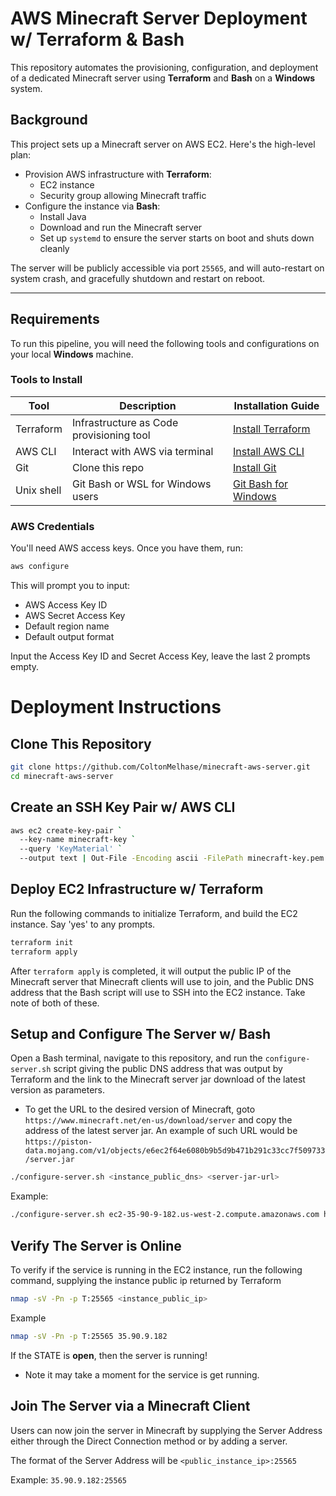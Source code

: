 # AWS Minecraft Server Deployment w/ Terraform & Bash

This repository automates the provisioning, configuration, and deployment of a dedicated Minecraft server using **Terraform** and **Bash** on a **Windows** system.

## Background

This project sets up a Minecraft server on AWS EC2. Here's the high-level plan:

- Provision AWS infrastructure with **Terraform**:
  - EC2 instance
  - Security group allowing Minecraft traffic
- Configure the instance via **Bash**:
  - Install Java
  - Download and run the Minecraft server
  - Set up `systemd` to ensure the server starts on boot and shuts down cleanly

The server will be publicly accessible via port `25565`, and will auto-restart on system crash, and gracefully shutdown and restart on reboot.

---

## Requirements

To run this pipeline, you will need the following tools and configurations on your local **Windows** machine.

### Tools to Install

| Tool         | Description                              | Installation Guide                                               |
|--------------|------------------------------------------|------------------------------------------------------------------|
| Terraform    | Infrastructure as Code provisioning tool | [Install Terraform](https://developer.hashicorp.com/terraform/downloads) |
| AWS CLI      | Interact with AWS via terminal           | [Install AWS CLI](https://docs.aws.amazon.com/cli/latest/userguide/install-cliv2.html) |
| Git          | Clone this repo                          | [Install Git](https://git-scm.com/book/en/v2/Getting-Started-Installing-Git) |
| Unix shell   | Git Bash or WSL for Windows users        | [Git Bash for Windows](https://gitforwindows.org/)              |

### AWS Credentials

You'll need AWS access keys. Once you have them, run:

```bash
aws configure
```

This will prompt you to input:

* AWS Access Key ID
* AWS Secret Access Key
* Default region name
* Default output format

Input the Access Key ID and Secret Access Key, leave the last 2 prompts empty.

# Deployment Instructions

## Clone This Repository

```bash
git clone https://github.com/ColtonMelhase/minecraft-aws-server.git
cd minecraft-aws-server
```

## Create an SSH Key Pair w/ AWS CLI

```bash
aws ec2 create-key-pair `
  --key-name minecraft-key `
  --query 'KeyMaterial' `
  --output text | Out-File -Encoding ascii -FilePath minecraft-key.pem
```

## Deploy EC2 Infrastructure w/ Terraform

Run the following commands to initialize Terraform, and build the EC2 instance. Say 'yes' to any prompts.

```bash
terraform init
terraform apply
```

After ```terraform apply``` is completed, it will output the public IP of the Minecraft server that Minecraft clients will use to join, and the Public DNS address that the Bash script will use to SSH into the EC2 instance. Take note of both of these.

## Setup and Configure The Server w/ Bash

Open a Bash terminal, navigate to this repository, and run the ```configure-server.sh``` script giving the public DNS address that was output by Terraform and the link to the Minecraft server jar download of the latest version as parameters.

* To get the URL to the desired version of Minecraft, goto ```https://www.minecraft.net/en-us/download/server``` and copy the address of the latest server jar. 
An example of such URL would be ```https://piston-data.mojang.com/v1/objects/e6ec2f64e6080b9b5d9b471b291c33cc7f509733/server.jar```

```bash
./configure-server.sh <instance_public_dns> <server-jar-url>
```
Example:
```bash
./configure-server.sh ec2-35-90-9-182.us-west-2.compute.amazonaws.com https://piston-data.mojang.com/v1/objects/e6ec2f64e6080b9b5d9b471b291c33cc7f509733/server.jar
```

## Verify The Server is Online

To verify if the service is running in the EC2 instance, run the following command, supplying the instance public ip returned by Terraform

```bash
nmap -sV -Pn -p T:25565 <instance_public_ip>
```

Example
```bash
nmap -sV -Pn -p T:25565 35.90.9.182  
```

If the STATE is **open**, then the server is running!
* Note it may take a moment for the service is get running.

## Join The Server via a Minecraft Client

Users can now join the server in Minecraft by supplying the Server Address either through the Direct Connection method or by adding a server.

The format of the Server Address will be ```<public_instance_ip>:25565```

Example: ```35.90.9.182:25565```